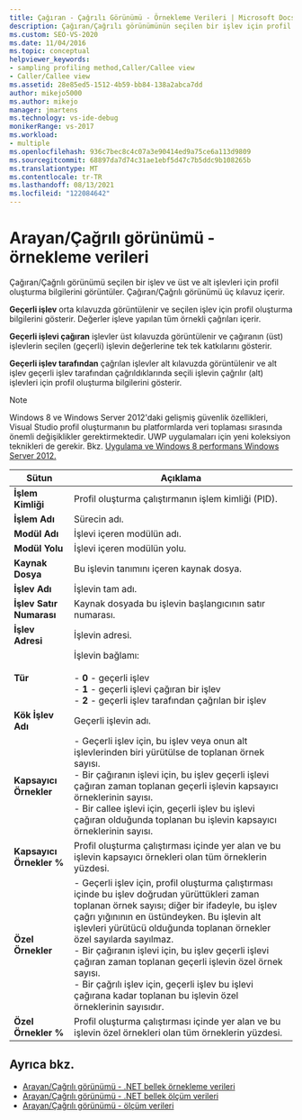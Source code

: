 ```yaml
---
title: Çağıran - Çağrılı Görünümü - Örnekleme Verileri | Microsoft Docs
description: Çağıran/Çağrılı görünümünün seçilen bir işlev için profil oluşturma bilgilerini ve bu işlevin üst ve alt işlevlerini Performans Gezgini.
ms.custom: SEO-VS-2020
ms.date: 11/04/2016
ms.topic: conceptual
helpviewer_keywords:
- sampling profiling method,Caller/Callee view
- Caller/Callee view
ms.assetid: 28e85ed5-1512-4b59-bb84-138a2abca7dd
author: mikejo5000
ms.author: mikejo
manager: jmartens
ms.technology: vs-ide-debug
monikerRange: vs-2017
ms.workload:
- multiple
ms.openlocfilehash: 936c7bec8c4c07a3e90414ed9a75ce6a113d9809
ms.sourcegitcommit: 68897da7d74c31ae1ebf5d47c7b5ddc9b108265b
ms.translationtype: MT
ms.contentlocale: tr-TR
ms.lasthandoff: 08/13/2021
ms.locfileid: "122084642"
---
```

# <a name="callercallee-view---sampling-data"></a>Arayan/Çağrılı görünümü - örnekleme verileri
Çağıran/Çağrılı görünümü seçilen bir işlev ve üst ve alt işlevleri için profil oluşturma bilgilerini görüntüler. Çağıran/Çağrılı görünümü üç kılavuz içerir.

 **Geçerli işlev** orta kılavuzda görüntülenir ve seçilen işlev için profil oluşturma bilgilerini gösterir. Değerler işleve yapılan tüm örnekli çağrıları içerir.

 **Geçerli işlevi çağıran** işlevler üst kılavuzda görüntülenir ve çağıranın (üst) işlevlerin seçilen (geçerli) işlevin değerlerine tek tek katkılarını gösterir.

 **Geçerli işlev tarafından** çağrılan işlevler alt kılavuzda görüntülenir ve alt işlev geçerli işlev tarafından çağrıldıklarında seçili işlevin çağrılır (alt) işlevleri için profil oluşturma bilgilerini gösterir.

> [!NOTE]
> Windows 8 ve Windows Server 2012'daki gelişmiş güvenlik özellikleri, Visual Studio profil oluşturmanın bu platformlarda veri toplaması sırasında önemli değişiklikler gerektirmektedir. UWP uygulamaları için yeni koleksiyon teknikleri de gerekir. Bkz. [Uygulama ve Windows 8 performans Windows Server 2012.](../profiling/performance-tools-on-windows-8-and-windows-server-2012-applications.md)

|Sütun|Açıklama|
|------------|-----------------|
|**İşlem Kimliği**|Profil oluşturma çalıştırmanın işlem kimliği (PID).|
|**İşlem Adı**|Sürecin adı.|
|**Modül Adı**|İşlevi içeren modülün adı.|
|**Modül Yolu**|İşlevi içeren modülün yolu.|
|**Kaynak Dosya**|Bu işlevin tanımını içeren kaynak dosya.|
|**İşlev Adı**|İşlevin tam adı.|
|**İşlev Satır Numarası**|Kaynak dosyada bu işlevin başlangıcının satır numarası.|
|**İşlev Adresi**|İşlevin adresi.|
|**Tür**|İşlevin bağlamı:<br /><br /> -   **0** - geçerli işlev<br />-   **1** - geçerli işlevi çağıran bir işlev<br />-   **2** - geçerli işlev tarafından çağrılan bir işlev|
|**Kök İşlev Adı**|Geçerli işlevin adı.|
|**Kapsayıcı Örnekler**|- Geçerli işlev için, bu işlev veya onun alt işlevlerinden biri yürütülse de toplanan örnek sayısı.<br />- Bir çağıranın işlevi için, bu işlev geçerli işlevi çağıran zaman toplanan geçerli işlevin kapsayıcı örneklerinin sayısı.<br />- Bir callee işlevi için, geçerli işlev bu işlevi çağıran olduğunda toplanan bu işlevin kapsayıcı örneklerinin sayısı.|
|**Kapsayıcı Örnekler %**|Profil oluşturma çalıştırması içinde yer alan ve bu işlevin kapsayıcı örnekleri olan tüm örneklerin yüzdesi.|
|**Özel Örnekler**|- Geçerli işlev için, profil oluşturma çalıştırması içinde bu işlev doğrudan yürüttükleri zaman toplanan örnek sayısı; diğer bir ifadeyle, bu işlev çağrı yığınının en üstündeyken. Bu işlevin alt işlevleri yürütücü olduğunda toplanan örnekler özel sayılarda sayılmaz.<br />- Bir çağıranın işlevi için, bu işlev geçerli işlevi çağıran zaman toplanan geçerli işlevin özel örnek sayısı.<br />- Bir çağrılı işlev için, geçerli işlev bu işlevi çağırana kadar toplanan bu işlevin özel örneklerinin sayısıdır.|
|**Özel Örnekler %**|Profil oluşturma çalıştırması içinde yer alan ve bu işlevin özel örnekleri olan tüm örneklerin yüzdesi.|

## <a name="see-also"></a>Ayrıca bkz.
- [Arayan/Çağrılı görünümü - .NET bellek örnekleme verileri](../profiling/caller-callee-view-dotnet-memory-sampling-data.md)
- [Arayan/Çağrılı görünümü - .NET bellek ölçüm verileri](../profiling/caller-callee-view-net-memory-instrumentation-data.md)
- [Arayan/Çağrılı görünümü - ölçüm verileri](../profiling/caller-callee-view-instrumentation-data.md)
